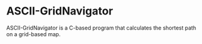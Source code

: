 # ASCII-GridNavigator
ASCII-GridNavigator is a C-based program that calculates the shortest path on a grid-based map.

